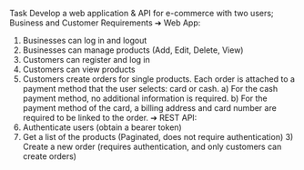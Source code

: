 Task
Develop a web application & API for e-commerce with two users; Business and Customer
Requirements
➔ Web App:
1) Businesses can log in and logout
2) Businesses can manage products (Add, Edit, Delete, View)
3) Customers can register and log in
4) Customers can view products
5) Customers create orders for single products. Each order is attached to a payment method
that the user selects: card or cash.
a) For the cash payment method, no additional information is required. b) For the
payment method of the card, a billing address and card number are required to be
linked to the order.
➔ REST API:
1) Authenticate users (obtain a bearer token)
2) Get a list of the products (Paginated, does not require authentication) 3) Create a new
order (requires authentication, and only customers can create orders)
